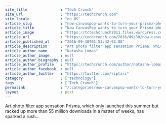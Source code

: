 ```yaml
---
site_title               : "Tech Crunch"
site_url                 : "https://techcrunch.com"
site_locale              : "en_US"
article_slug             : "now-canvaspop-wants-to-turn-your-prisma-photos-into-wall-art"
article_title            : "Now CanvasPop wants to turn your Prisma photos into wall art"
article_image            : "https://tctechcrunch2011.files.wordpress.com/2016/09/canvaspop-prisma-main.jpg?w=764&h=400&crop=1"
article_url              : "https://techcrunch.com/2016/09/30/now-canvaspop-wants-to-turn-your-prisma-photos-into-wall-art/"
article_published_at     : "2016-09-30T01:53:42-03:00"
article_description      : "Art photo filter app sensation Prisma, which only launched this summer but racked up more than 55 million downloads in a matter of weeks, has sparked a rush..."
article_author_name      : "Natasha Lomas"
article_author_image     : null
article_author_biography : null
article_author_profile   : "https://techcrunch.com/author/natasha-lomas/"
article_author_facebook  : null
article_author_twitter   : "https://twitter.com/riptari"
category                 : ['technology']
tags                     : ['Tech Crunch']
permalink                : "/:categories/now-canvaspop-wants-to-turn-your-prisma-photos-into-wall-art/"
layout                   : post
---
```


Art photo filter app sensation Prisma, which only launched this summer but racked up more than 55 million downloads in a matter of weeks, has sparked a rush...
